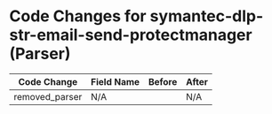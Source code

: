 # Code Changes for symantec-dlp-str-email-send-protectmanager (Parser)

| Code Change | Field Name | Before | After |
|-------------|------------|--------|-------|
| removed_parser | N/A |  | N/A |
